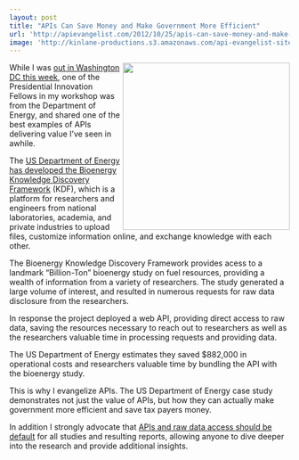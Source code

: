 ```yaml
---
layout: post
title: "APIs Can Save Money and Make Government More Efficient"
url: 'http://apievangelist.com/2012/10/25/apis-can-save-money-and-make-government-more-efficient/'
image: 'http://kinlane-productions.s3.amazonaws.com/api-evangelist-site/blog/US-Department-of-Energy-KDF.png'
---
```


[<img class="c1" src="https://s3.amazonaws.com/kinlane-productions/api-evangelist/federal-government/US-Department-of-Energy-KDF.png" alt="" width="300" align="right" />][1]

While I was [out in Washington DC this week][2], one of the Presidential Innovation Fellows in my workshop was from the Department of Energy, and shared one of the best examples of APIs delivering value I’ve seen in awhile.

The [US Department of Energy has developed the Bioenergy Knowledge Discovery Framework][3] (KDF), which is a platform for researchers and engineers from national laboratories, academia, and private industries to upload files, customize information online, and exchange knowledge with each other.

The Bioenergy Knowledge Discovery Framework provides acess to a landmark “Billion-Ton” bioenergy study on fuel resources, providing a wealth of information from a variety of researchers. The study generated a large volume of interest, and resulted in numerous requests for raw data disclosure from the researchers.

In response the project deployed a web API, providing direct access to raw data, saving the resources necessary to reach out to researchers as well as the researchers valuable time in processing requests and providing data.

The US Department of Energy estimates they saved $882,000 in operational costs and researchers valuable time by bundling the API with the bioenergy study.

This is why I evangelize APIs. The US Department of Energy case study demonstrates not just the value of APIs, but how they can actually make government more efficient and save tax payers money.

In addition I strongly advocate that [APIs and raw data access should be default][4] for all studies and resulting reports, allowing anyone to dive deeper into the research and provide additional insights.

   [1]: https://www.bioenergykdf.net/apidocs/restapi
   [2]: /2012/10/24/my-presentation-to-the-presidential-innovation-fellows/
   [3]: https://bioenergykdf.net/
   [4]: http://kinlane.com/2012/05/15/diving-deeper-into-data-from-research/ (APIs and raw data access should be default)
